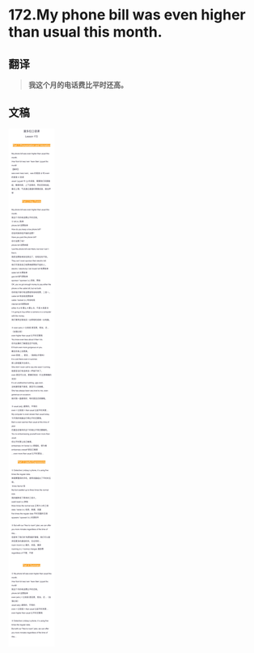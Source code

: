 # 172.My phone bill was even higher than usual this month.

## 翻译

> **我这个月的电话费比平时还高。**

## 文稿

![](img/172.jpg)

